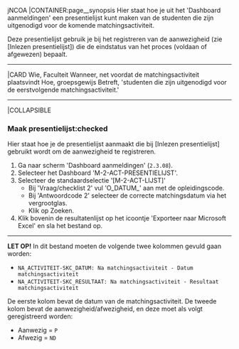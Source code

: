 jNCOA
|CONTAINER:page__synopsis
Hier staat hoe je uit het 'Dashboard aanmeldingen' een presentielijst kunt maken van de studenten die zijn uitgenodigd voor de komende matchingsactiviteit.

Deze presentielijst gebruik je bij het registreren van de aanwezigheid (zie [Inlezen presentielijst]) die de eindstatus van het proces (voldaan of afgewezen) bepaalt.
_____
|CARD
Wie, Faculteit
Wanneer, net voordat de matchingsactiviteit plaatsvindt
Hoe, groepsgewijs
Betreft, 'studenten die zijn uitgenodigd voor de eerstvolgende matchingsactiviteit.'
_____
|COLLAPSIBLE
### Maak presentielijst:checked
Hier staat hoe je de presentielijst aanmaakt die bij [Inlezen presentielijst] gebruikt wordt om de aanwezigheid te registreren.

1. Ga naar scherm 'Dashboard aanmeldingen' (`2.3.08`).
1. Selecteer het Dashboard 'M-2-ACT-PRESENTIELIJST'.
1. Selecteer de standaardselectie '[M-2-ACT-LIJST]'
    - Bij 'Vraag/checklist 2' vul 'O_DATUM_' aan met de opleidingscode.
    - Bij 'Antwoordcode 2' selecteer de correcte matchingsdatum via het vergrootglas.
    - Klik op Zoeken.
1. Klik bovenin de resultatenlijst op het icoontje 'Exporteer naar Microsoft Excel' en sla het bestand op.

---

**LET OP!** In dit bestand moeten de volgende twee kolommen gevuld gaan worden:

* `NA_ACTIVITEIT-SKC_DATUM: Na matchingsactiviteit - Datum matchingsactiviteit`
* `NA_ACTIVITEIT-SKC_RESULTAAT: Na matchingsactiviteit - Resultaat matchingsactiviteit`

De eerste kolom bevat de datum van de matchingsactiviteit. De tweede kolom bevat de aanwezigheid/afwezigheid, en deze moet als volgt geregistreerd worden:

- Aanwezig = `P`
- Afwezig = `ND`
